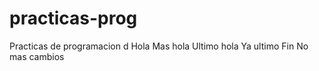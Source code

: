 # practicas-prog
 Practicas de programacion d
Hola
Mas hola
Ultimo hola
Ya ultimo
Fin
No mas cambios 
